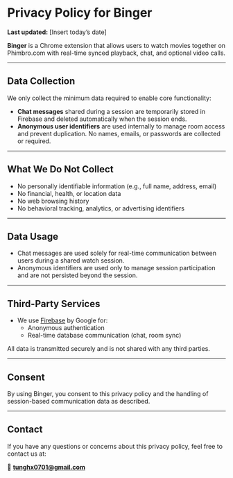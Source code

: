 # Privacy Policy for Binger

**Last updated:** [Insert today’s date]

**Binger** is a Chrome extension that allows users to watch movies together on Phimbro.com with real-time synced playback, chat, and optional video calls.

---

## Data Collection

We only collect the minimum data required to enable core functionality:

- **Chat messages** shared during a session are temporarily stored in Firebase and deleted automatically when the session ends.
- **Anonymous user identifiers** are used internally to manage room access and prevent duplication. No names, emails, or passwords are collected or required.

---

## What We Do Not Collect

- No personally identifiable information (e.g., full name, address, email)
- No financial, health, or location data
- No web browsing history
- No behavioral tracking, analytics, or advertising identifiers

---

## Data Usage

- Chat messages are used solely for real-time communication between users during a shared watch session.
- Anonymous identifiers are used only to manage session participation and are not persisted beyond the session.

---

## Third-Party Services

- We use [Firebase](https://firebase.google.com/) by Google for:
  - Anonymous authentication
  - Real-time database communication (chat, room sync)

All data is transmitted securely and is not shared with any third parties.

---

## Consent

By using Binger, you consent to this privacy policy and the handling of session-based communication data as described.

---

## Contact

If you have any questions or concerns about this privacy policy, feel free to contact us at:

📧 **tunghx0701@gmail.com**
